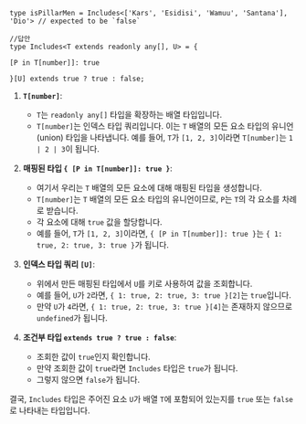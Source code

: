 ```tsx
type isPillarMen = Includes<['Kars', 'Esidisi', 'Wamuu', 'Santana'], 'Dio'> // expected to be `false`

//답안
type Includes<T extends readonly any[], U> = {

[P in T[number]]: true

}[U] extends true ? true : false;
```


1. **`T[number]`**:
    
    - `T`는 `readonly any[]` 타입을 확장하는 배열 타입입니다.
    - `T[number]`는 인덱스 타입 쿼리입니다. 이는 `T` 배열의 모든 요소 타입의 유니언(union) 타입을 나타냅니다. 예를 들어, `T`가 `[1, 2, 3]`이라면 `T[number]`는 `1 | 2 | 3`이 됩니다.
2. **매핑된 타입 `{ [P in T[number]]: true }`**:

    - 여기서 우리는 `T` 배열의 모든 요소에 대해 매핑된 타입을 생성합니다.
    - `T[number]`는 `T` 배열의 모든 요소 타입의 유니언이므로, `P`는 `T`의 각 요소를 차례로 받습니다.
    - 각 요소에 대해 `true` 값을 할당합니다.
    - 예를 들어, `T`가 `[1, 2, 3]`이라면, `{ [P in T[number]]: true }`는 `{ 1: true, 2: true, 3: true }`가 됩니다.
3. **인덱스 타입 쿼리 `[U]`**:
    
    - 위에서 만든 매핑된 타입에서 `U`를 키로 사용하여 값을 조회합니다.
    - 예를 들어, `U`가 `2`라면, `{ 1: true, 2: true, 3: true }[2]`는 `true`입니다.
    - 만약 `U`가 `4`라면, `{ 1: true, 2: true, 3: true }[4]`는 존재하지 않으므로 `undefined`가 됩니다.
4. **조건부 타입 `extends true ? true : false`**:
    
    - 조회한 값이 `true`인지 확인합니다.
    - 만약 조회한 값이 `true`라면 `Includes` 타입은 `true`가 됩니다.
    - 그렇지 않으면 `false`가 됩니다.

결국, `Includes` 타입은 주어진 요소 `U`가 배열 `T`에 포함되어 있는지를 `true` 또는 `false`로 나타내는 타입입니다.
